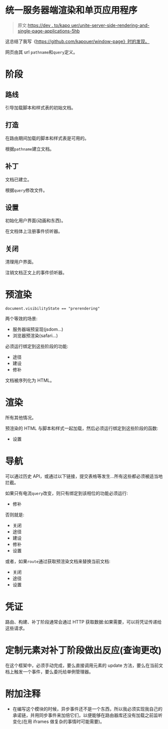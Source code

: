 # 统一服务器端渲染和单页应用程序

> 原文:[https://dev . to/kapo uer/unite-server-side-rendering-and-single-page-applications-5hb](https://dev.to/kapouer/unite-server-side-rendering-and-single-page-applications-5hb)

这总结了我写《https://github.com/kapouer/window-page》时的发现。

网页由其 url `pathname`和`query`定义。

# [](#phases)阶段

## [](#-route)路线

引导加载脚本和样式表的初始文档。

## [](#-build)打造

在路由期间加载的脚本和样式表是可用的。

根据`pathname`建立文档。

## [](#-patch)补丁

文档已建立。

根据`query`修改文件。

## [](#-setup)设置

初始化用户界面(动画和东西)。

在文档体上注册事件侦听器。

## [](#-close)关闭

清理用户界面。

注销文档正文上的事件侦听器。

# [](#prerendering)预渲染

`document.visibilityState == "prerendering"`

两个等效的场景:

*   服务器端预呈现(jsdom...)
*   浏览器预渲染(safari...)

必须运行绑定到这些阶段的功能:

*   途径
*   建设
*   修补

文档被序列化为 HTML。

# [](#rendering)渲染

所有其他情况。

预渲染的 HTML 与脚本和样式一起加载，然后必须运行绑定到这些阶段的函数:

*   设置

# [](#navigation)导航

可以通过历史 API，或通过以下链接，提交表格等发生...所有这些都必须被适当地拦截。

如果只有电流`query`改变，则只有绑定到该相位的功能必须运行:

*   修补

否则就是:

*   关闭
*   途径
*   建设
*   修补
*   设置

或者，如果`route`通过获取预渲染文档来替换当前文档:

*   关闭
*   途径
*   设置

# [](#credentials)凭证

路由、构建、补丁阶段通常会通过 HTTP 获取数据:如果需要，可以将凭证传递给这些请求。

# [](#custom-elements-reacting-to-patch-phase-query-changes)定制元素对补丁阶段做出反应(查询更改)

在这个框架中，必须手动完成，要么直接调用元素的 update 方法，要么在当前文档上触发一个事件，要么委托给单例管理器。

# [](#additional-comments)附加注释

*   在编写这个模块的时候，异步事件还不是一个东西，所以我必须实现我自己的承诺链，并用同步事件来加倍它们，以便能够在路由器库还没有加载之前监听变化(在用 iframes 做复杂的事情时可能需要)。